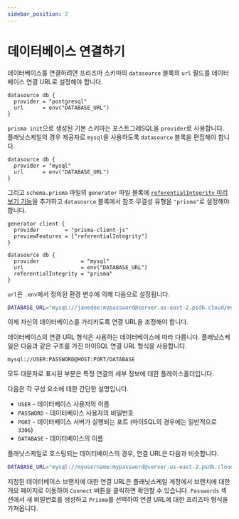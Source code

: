 ```yaml
---
sidebar_position: 2
---
```


# 데이터베이스 연결하기

데이터베이스를 연결하려면 프리즈마 스키마의 `datasource` 블록의 `url` 필드를 데이터베이스 연결 URL로 설정해야 합니다.

```prisma title="prisma/schema.prisma"
datasource db {
  provider = "postgresql"
  url      = env("DATABASE_URL")
}
```

`prisma init`으로 생성된 기본 스키마는 포스트그레SQL을 `provider`로 사용합니다. 플래닛스케일의 경우 제공자로 `mysql`을 사용하도록 `datasource` 블록을 편집해야 합니다.

```prisma title="prisma/schema.prisma" {1}
datasource db {
  provider = "mysql"
  url      = env("DATABASE_URL")
}
```

그리고 `schema.prisma` 파일의 `generator` 파일 블록에 [`referentialIntegrity` 미리보기 기능](https://www.prisma.io/docs/concepts/components/prisma-schema/relations/referential-integrity)을 추가하고 `datasource` 블록에서 참조 무결성 유형을 `"prisma"`로 설정해야 합니다.

```prisma title="schema.prisma" {2,8}
generator client {
  provider        = "prisma-client-js"
  previewFeatures = ["referentialIntegrity"]
}

datasource db {
  provider             = "mysql"
  url                  = env("DATABASE_URL")
  referentialIntegrity = "prisma"
}
```

`url`은 `.env`에서 정의된 환경 변수에 의해 다음으로 설정됩니다.

```bash title=".env"
DATABASE_URL="mysql://janedoe:mypassword@server.us-east-2.psdb.cloud/mydb?sslaccept=strict"
```

이제 자신의 데이터베이스를 가리키도록 연결 URL을 조정해야 합니다.

데이터베이스의 연결 URL 형식은 사용하는 데이터베이스에 따라 다릅니다. 플래닛스케일은 다음과 같은 구조를 가진 마이SQL 연결 URL 형식을 사용합니다.

```
mysql://USER:PASSWORD@HOST:PORT/DATABASE
```

모두 대문자로 표시된 부분은 특정 연결의 세부 정보에 대한 플레이스홀더입니다.

다음은 각 구성 요소에 대한 간단한 설명입니다.

- `USER` - 데이터베이스 사용자의 이름
- `PASSWORD` - 데이터베이스 사용자의 비밀번호
- `PORT` - 데이터베이스 서버가 실행되는 포트 (마이SQL의 경우에는 일반적으로 `3306`)
- `DATABASE` - 데이터베이스의 이름

플래닛스케일로 호스팅되는 데이터베이스의 경우, 연결 URL은 다음과 비슷합니다.

```bash title=".env"
DATABASE_URL="mysql://myusername:mypassword@server.us-east-2.psdb.cloud/mydb?sslaccept=strict"
```

지정된 데이터베이스 브랜치에 대한 연결 URL은 플래닛스케일 계정에서 브랜치에 대한 개요 페이지로 이동하여 `Connect` 버튼을 클릭하면 확인할 수 있습니다. `Passwords` 섹션에서 새 비밀번호를 생성하고 `Prisma`를 선택하여 연결 URL에 대한 프리즈마 형식을 가져옵니다.

